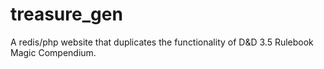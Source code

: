 treasure_gen
============
A redis/php website that duplicates the functionality of D&D 3.5 Rulebook Magic Compendium.
